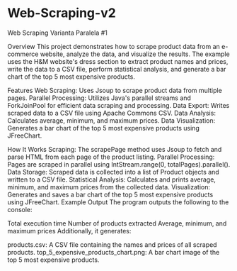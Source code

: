 # Web-Scraping-v2
Web Scraping Varianta Paralela #1

Overview
This project demonstrates how to scrape product data from an e-commerce website, analyze the data, and visualize the results. The example uses the H&M website's dress section to extract product names and prices, write the data to a CSV file, perform statistical analysis, and generate a bar chart of the top 5 most expensive products.

Features
Web Scraping: Uses Jsoup to scrape product data from multiple pages.
Parallel Processing: Utilizes Java's parallel streams and ForkJoinPool for efficient data scraping and processing.
Data Export: Writes scraped data to a CSV file using Apache Commons CSV.
Data Analysis: Calculates average, minimum, and maximum prices.
Data Visualization: Generates a bar chart of the top 5 most expensive products using JFreeChart.

How It Works
Scraping: The scrapePage method uses Jsoup to fetch and parse HTML from each page of the product listing.
Parallel Processing: Pages are scraped in parallel using IntStream.range(0, totalPages).parallel().
Data Storage: Scraped data is collected into a list of Product objects and written to a CSV file.
Statistical Analysis: Calculates and prints average, minimum, and maximum prices from the collected data.
Visualization: Generates and saves a bar chart of the top 5 most expensive products using JFreeChart.
Example Output
The program outputs the following to the console:

Total execution time
Number of products extracted
Average, minimum, and maximum prices
Additionally, it generates:

products.csv: A CSV file containing the names and prices of all scraped products.
top_5_expensive_products_chart.png: A bar chart image of the top 5 most expensive products.

